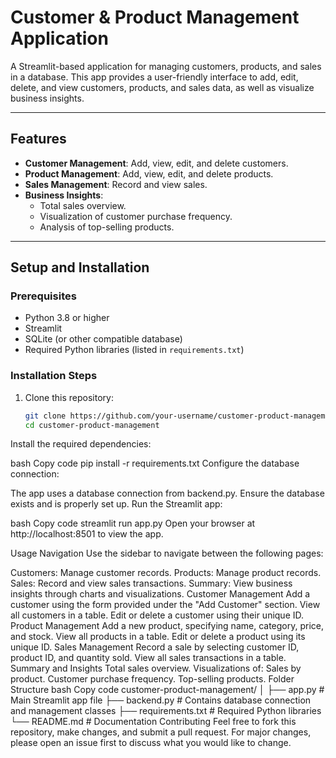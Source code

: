 # Customer & Product Management Application

A Streamlit-based application for managing customers, products, and sales in a database. This app provides a user-friendly interface to add, edit, delete, and view customers, products, and sales data, as well as visualize business insights.

---

## **Features**

- **Customer Management**: Add, view, edit, and delete customers.
- **Product Management**: Add, view, edit, and delete products.
- **Sales Management**: Record and view sales.
- **Business Insights**:
  - Total sales overview.
  - Visualization of customer purchase frequency.
  - Analysis of top-selling products.

---

## **Setup and Installation**

### Prerequisites

- Python 3.8 or higher
- Streamlit
- SQLite (or other compatible database)
- Required Python libraries (listed in `requirements.txt`)

### Installation Steps

1. Clone this repository:
   ```bash
   git clone https://github.com/your-username/customer-product-management.git
   cd customer-product-management
Install the required dependencies:

bash
Copy code
pip install -r requirements.txt
Configure the database connection:

The app uses a database connection from backend.py. Ensure the database exists and is properly set up.
Run the Streamlit app:

bash
Copy code
streamlit run app.py
Open your browser at http://localhost:8501 to view the app.

Usage
Navigation
Use the sidebar to navigate between the following pages:

Customers: Manage customer records.
Products: Manage product records.
Sales: Record and view sales transactions.
Summary: View business insights through charts and visualizations.
Customer Management
Add a customer using the form provided under the "Add Customer" section.
View all customers in a table.
Edit or delete a customer using their unique ID.
Product Management
Add a new product, specifying name, category, price, and stock.
View all products in a table.
Edit or delete a product using its unique ID.
Sales Management
Record a sale by selecting customer ID, product ID, and quantity sold.
View all sales transactions in a table.
Summary and Insights
Total sales overview.
Visualizations of:
Sales by product.
Customer purchase frequency.
Top-selling products.
Folder Structure
bash
Copy code
customer-product-management/
│
├── app.py                  # Main Streamlit app file
├── backend.py              # Contains database connection and management classes
├── requirements.txt        # Required Python libraries
└── README.md               # Documentation
Contributing
Feel free to fork this repository, make changes, and submit a pull request. For major changes, please open an issue first to discuss what you would like to change.
